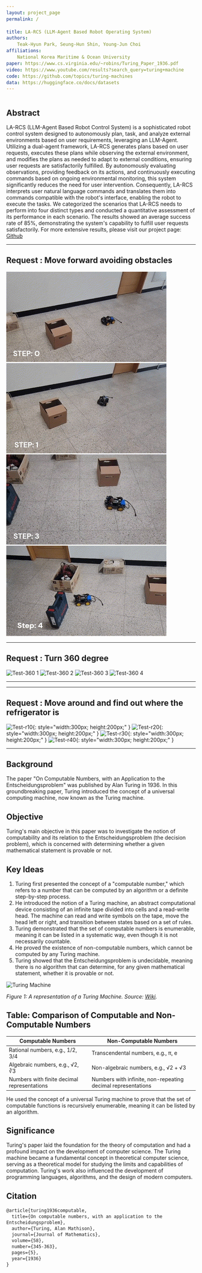 ```yaml
---
layout: project_page
permalink: /

title: LA-RCS (LLM-Agent Based Robot Operating System)
authors:
    Teak-Hyun Park, Seung-Hun Shin, Young-Jun Choi
affiliations:
    National Korea Maritime & Ocean University
paper: https://www.cs.virginia.edu/~robins/Turing_Paper_1936.pdf
video: https://www.youtube.com/results?search_query=turing+machine
code: https://github.com/topics/turing-machines
data: https://huggingface.co/docs/datasets
---
```


<!-- Using HTML to center the abstract -->
<div class="columns is-centered has-text-centered">
    <div class="column is-four-fifths">
        <h2>Abstract</h2>
        <div class="content has-text-justified">
LA-RCS (LLM-Agent Based Robot Control System) is a sophisticated robot control system designed to autonomously plan, task, and analyze external environments based on user requirements, leveraging an LLM-Agent. Utilizing a dual-agent framework, LA-RCS generates plans based on user requests, executes these plans while observing the external environment, and modifies the plans as needed to adapt to external conditions, ensuring user requests are satisfactorily fulfilled. By autonomously evaluating observations, providing feedback on its actions, and continuously executing commands based on ongoing environmental monitoring, this system significantly reduces the need for user intervention. Consequently, LA-RCS interprets user natural language commands and translates them into commands compatible with the robot's interface, enabling the robot to execute the tasks. We categorized the scenarios that LA-RCS needs to perform into four distinct types and conducted a quantitative assessment of its performance in each scenario. The results showed an average success rate of 85%, demonstrating the system's capability to fulfill user requests satisfactorily. For more extensive results, please visit our project page: <a href="https://www.Github.com/blabladd" target="_blank">Github</a>
        </div>
    </div>
</div>

---
## Request : Move forward avoiding obstacles
![Test1](/static/image/test1.gif)
![Test2](/static/image/test2.gif)
![Test3](/static/image/test3.gif)
![Test4](/static/image/test4.gif)

---
## Request : Turn 360 degree

![Test-360 1](/static/image/test9.gif)
![Test-360 2](/static/image/test10.gif)
![Test-360 3](/static/image/test11.gif)
![Test-360 4](/static/image/test12.gif)

---

---
## Request : Move around and find out where the refrigerator is
![Test-r10](/static/image/test5.gif){: style="width:300px; height:200px;" }
![Test-r20](/static/image/test6.gif){: style="width:300px; height:200px;" }
![Test-r30](/static/image/test7.gif){: style="width:300px; height:200px;" }
![Test-r40](/static/image/test8.gif){: style="width:300px; height:200px;" }

---





















## Background
The paper "On Computable Numbers, with an Application to the Entscheidungsproblem" was published by Alan Turing in 1936. In this groundbreaking paper, Turing introduced the concept of a universal computing machine, now known as the Turing machine.

## Objective
Turing's main objective in this paper was to investigate the notion of computability and its relation to the Entscheidungsproblem (the decision problem), which is concerned with determining whether a given mathematical statement is provable or not.


## Key Ideas
1. Turing first presented the concept of a "computable number," which refers to a number that can be computed by an algorithm or a definite step-by-step process.
2. He introduced the notion of a Turing machine, an abstract computational device consisting of an infinite tape divided into cells and a read-write head. The machine can read and write symbols on the tape, move the head left or right, and transition between states based on a set of rules.
3. Turing demonstrated that the set of computable numbers is enumerable, meaning it can be listed in a systematic way, even though it is not necessarily countable.
4. He proved the existence of non-computable numbers, which cannot be computed by any Turing machine.
5. Turing showed that the Entscheidungsproblem is undecidable, meaning there is no algorithm that can determine, for any given mathematical statement, whether it is provable or not.

![Turing Machine](/static/image/Turing_machine.png)

*Figure 1: A representation of a Turing Machine. Source: [Wiki](https://en.wikipedia.org/wiki/Turing_machine).*

## Table: Comparison of Computable and Non-Computable Numbers

| Computable Numbers | Non-Computable Numbers |
|-------------------|-----------------------|
| Rational numbers, e.g., 1/2, 3/4 | Transcendental numbers, e.g., π, e |
| Algebraic numbers, e.g., √2, ∛3 | Non-algebraic numbers, e.g., √2 + √3 |
| Numbers with finite decimal representations | Numbers with infinite, non-repeating decimal representations |

He used the concept of a universal Turing machine to prove that the set of computable functions is recursively enumerable, meaning it can be listed by an algorithm.

## Significance
Turing's paper laid the foundation for the theory of computation and had a profound impact on the development of computer science. The Turing machine became a fundamental concept in theoretical computer science, serving as a theoretical model for studying the limits and capabilities of computation. Turing's work also influenced the development of programming languages, algorithms, and the design of modern computers.

## Citation
```
@article{turing1936computable,
  title={On computable numbers, with an application to the Entscheidungsproblem},
  author={Turing, Alan Mathison},
  journal={Journal of Mathematics},
  volume={58},
  number={345-363},
  pages={5},
  year={1936}
}
```
